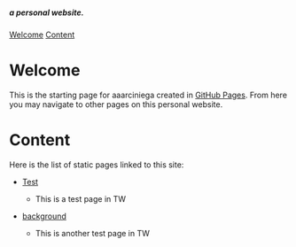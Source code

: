 ##### a personal website.
[Welcome](#Welcome)
[Content](#Content)
# Welcome
This is the starting page for aaarciniega created in [GitHub Pages](https://pages.github.com/). From here you may navigate to other pages on this personal website. 
# Content
Here is the list of static pages linked to this site:


- [Test](Test.html)
  - This is a test page in TW

- [background](background.html)
  - This is another test page in TW
